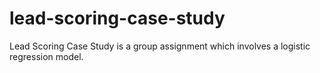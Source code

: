 # lead-scoring-case-study
Lead Scoring Case Study is a group assignment which involves a logistic regression model.
